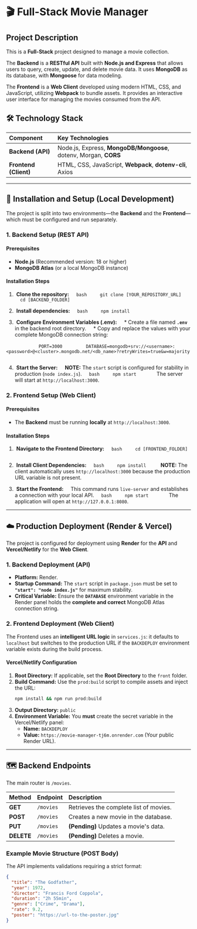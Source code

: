 # 🎬 Full-Stack Movie Manager

## Project Description

This is a **Full-Stack** project designed to manage a movie collection.

The **Backend** is a **RESTful API** built with **Node.js and Express** that allows users to query, create, update, and delete movie data. It uses **MongoDB** as its database, with **Mongoose** for data modeling.

The **Frontend** is a **Web Client** developed using modern HTML, CSS, and JavaScript, utilizing **Webpack** to bundle assets. It provides an interactive user interface for managing the movies consumed from the API.

## 🛠️ Technology Stack

| Component | Key Technologies |
| :--- | :--- |
| **Backend (API)** | Node.js, Express, **MongoDB/Mongoose**, dotenv, Morgan, **CORS** |
| **Frontend (Client)** | HTML, CSS, JavaScript, **Webpack**, **dotenv-cli**, Axios |

-----

## 🚀 Installation and Setup (Local Development)

The project is split into two environments—the **Backend** and the **Frontend**—which must be configured and run separately.

### 1\. Backend Setup (REST API)

#### Prerequisites

  * **Node.js** (Recommended version: 18 or higher)
  * **MongoDB Atlas** (or a local MongoDB instance)

#### Installation Steps

1.   **Clone the repository:**
        ` bash     git clone [YOUR_REPOSITORY_URL]     cd [BACKEND_FOLDER]      `

2.   **Install dependencies:**
        ` bash     npm install      `

3.   **Configure Environment Variables (.env):**
        \* Create a file named **`.env`** in the backend root directory.
        \* Copy and replace the values with your complete MongoDB connection string:

        `        PORT=3000         DATABASE=mongodb+srv://<username>:<password>@<cluster>.mongodb.net/<db_name>?retryWrites=true&w=majority        `

4.   **Start the Server:**
        **NOTE:** The `start` script is configured for stability in production (`node index.js`).
        ` bash     npm start      `
        The server will start at `http://localhost:3000`.

### 2\. Frontend Setup (Web Client)

#### Prerequisites

  * The **Backend** must be running **locally** at `http://localhost:3000`.

#### Installation Steps

1.   **Navigate to the Frontend Directory:**
        ` bash     cd [FRONTEND_FOLDER]      `

2.   **Install Client Dependencies:**
        ` bash     npm install      `
    **NOTE:** The client automatically uses `http://localhost:3000` because the production URL variable is not present.

3.   **Start the Frontend:**
        This command runs `live-server` and establishes a connection with your local API.
        ` bash     npm start      `
        The application will open at `http://127.0.0.1:8080`.

-----

## ☁️ Production Deployment (Render & Vercel)

The project is configured for deployment using **Render** for the **API** and **Vercel/Netlify** for the **Web Client**.

### 1\. Backend Deployment (API)

  * **Platform:** Render.
  * **Startup Command:** The `start` script in `package.json` must be set to **`"start": "node index.js"`** for maximum stability.
  * **Critical Variable:** Ensure the **`DATABASE`** environment variable in the Render panel holds the **complete and correct** MongoDB Atlas connection string.

### 2\. Frontend Deployment (Web Client)

The Frontend uses an **intelligent URL logic** in `services.js`: it defaults to `localhost` but switches to the production URL if the `BACKDEPLOY` environment variable exists during the build process.

#### Vercel/Netlify Configuration

1.  **Root Directory:** If applicable, set the **Root Directory** to the `front` folder.
2.  **Build Command:** Use the `prod:build` script to compile assets and inject the URL:
    ```bash
    npm install && npm run prod:build
    ```
3.  **Output Directory:** `public`
4.  **Environment Variable:** You **must** create the secret variable in the Vercel/Netlify panel:
      * **Name:** `BACKDEPLOY`
      * **Value:** `https://movie-manager-tj6m.onrender.com` (Your public Render URL).

-----

## 🗺️ Backend Endpoints

The main router is `/movies`.

| Method | Endpoint | Description |
| :--- | :--- | :--- |
| **GET** | `/movies` | Retrieves the complete list of movies. |
| **POST** | `/movies` | Creates a new movie in the database. |
| **PUT** | `/movies` | **(Pending)** Updates a movie's data. |
| **DELETE** | `/movies` | **(Pending)** Deletes a movie. |

### Example Movie Structure (POST Body)

The API implements validations requiring a strict format:

```json
{
  "title": "The Godfather",
  "year": 1972,
  "director": "Francis Ford Coppola",
  "duration": "2h 55min", 
  "genre": ["Crime", "Drama"],
  "rate": 9.2,
  "poster": "https://url-to-the-poster.jpg" 
}
